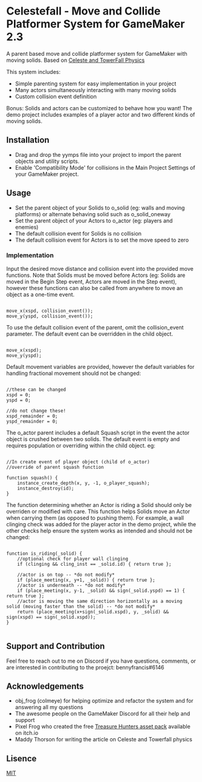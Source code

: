 # Celestefall - Move and Collide Platformer System for GameMaker 2.3

A parent based move and collide platformer system for GameMaker with moving solids. Based on [Celeste and TowerFall Physics](https://maddythorson.medium.com/celeste-and-towerfall-physics-d24bd2ae0fc5)

This system includes:
- Simple parenting system for easy implementation in your project
- Many actors simultaneously interacting with many moving solids
- Custom collision event definition

Bonus: Solids and actors can be customized to behave how you want! The demo project includes examples of a player actor and two different kinds of moving solids.


## Installation

- Drag and drop the yymps file into your project to import the parent objects and utility scripts. 
- Enable 'Compatibility Mode' for collisions in the Main Project Settings of your GameMaker project.


## Usage

- Set the parent object of your Solids to o_solid (eg: walls and moving platforms) or alternate behaving solid such as o_solid_oneway
- Set the parent object of your Actors to o_actor (eg: players and enemies)
- The default collision event for Solids is no collision
- The default collision event for Actors is to set the move speed to zero


### Implementation

Input the desired move distance and collision event into the provided move functions. 
Note that Solids must be moved before Actors (eg: Solids are moved in the Begin Step event, Actors are moved in the Step event), however these functions can also be called from anywhere to move an object as a one-time event.

```gml

move_x(xspd, collision_event());
move_y(yspd, collision_event());

```

To use the default collision event of the parent, omit the collision_event parameter. The default event can be overridden in the child object.

```gml

move_x(xspd);
move_y(yspd);

```

Default movement variables are provided, however the default variables for handling fractional movement should not be changed:

```gml

//these can be changed
xspd = 0;
yspd = 0;

//do not change these!
xspd_remainder = 0;
yspd_remainder = 0;
```

The o_actor parent includes a default Squash script in the event the actor object is crushed between two solids. The default event is empty and requires population or overriding within the child object. 
eg:

```gml

//In create event of player object (child of o_actor)
//override of parent squash function

function squash() {	
    instance_create_depth(x, y, -1, o_player_squash);
    instance_destroy(id);
}

```

The function determining whether an Actor is riding a Solid should only be overriden or modified with care. This function helps Solids move an Actor when carrying them (as opposed to pushing them). For example, a wall clinging check was added for the player actor in the demo project, while the other checks help ensure the system works as intended and should not be changed:

```gml

function is_riding(_solid) {
    //optional check for player wall clinging
    if (clinging && cling_inst == _solid.id) { return true };

    //actor is on top -- *do not modify*
    if (place_meeting(x, y+1, _solid)) { return true };
    //actor is underneath -- *do not modify*
    if (place_meeting(x, y-1, _solid) && sign(_solid.yspd) == 1) { return true };
    //actor is moving the same direction horizontally as a moving solid (moving faster than the solid) -- *do not modify*
    return (place_meeting(x+sign(_solid.xspd), y, _solid) && sign(xspd) == sign(_solid.xspd)); 
}	
  
```


## Support and Contribution

Feel free to reach out to me on Discord if you have questions, comments, or are interested in contributing to the proejct: 
bennyfrancis#6146


## Acknowledgements 

- obj_frog (colmeye) for helping optimize and refactor the system and for answering all my questions
- The awesome people on the GameMaker Discord for all their help and support
- Pixel Frog who created the free [Treasure Hunters asset pack](https://pixelfrog-assets.itch.io/treasure-hunters) available on itch.io
- Maddy Thorson for writing the article on Celeste and Towerfall physics


## Lisence

[MIT](https://choosealicense.com/licenses/mit/)




